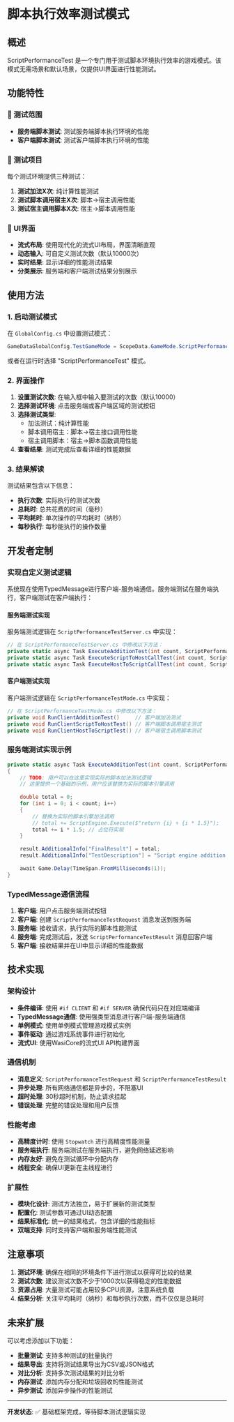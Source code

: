 # 脚本执行效率测试模式

## 概述

ScriptPerformanceTest 是一个专门用于测试脚本环境执行效率的游戏模式。该模式无需场景和默认场景，仅提供UI界面进行性能测试。

## 功能特性

### 🎯 测试范围
- **服务端脚本测试**: 测试服务端脚本执行环境的性能
- **客户端脚本测试**: 测试客户端脚本执行环境的性能

### 🧪 测试项目
每个测试环境提供三种测试：
1. **测试加法X次**: 纯计算性能测试
2. **测试脚本调用宿主X次**: 脚本->宿主调用性能
3. **测试宿主调用脚本X次**: 宿主->脚本调用性能

### 🎨 UI界面
- **流式布局**: 使用现代化的流式UI布局，界面清晰直观
- **动态输入**: 可自定义测试次数（默认10000次）
- **实时结果**: 显示详细的性能测试结果
- **分类展示**: 服务端和客户端测试结果分别展示

## 使用方法

### 1. 启动测试模式

在 `GlobalConfig.cs` 中设置测试模式：
```csharp
GameDataGlobalConfig.TestGameMode = ScopeData.GameMode.ScriptPerformanceTest;
```

或者在运行时选择 "ScriptPerformanceTest" 模式。

### 2. 界面操作

1. **设置测试次数**: 在输入框中输入要测试的次数（默认10000）
2. **选择测试环境**: 点击服务端或客户端区域的测试按钮
3. **选择测试类型**: 
   - 加法测试：纯计算性能
   - 脚本调用宿主：脚本->宿主接口调用性能
   - 宿主调用脚本：宿主->脚本函数调用性能
4. **查看结果**: 测试完成后查看详细的性能数据

### 3. 结果解读

测试结果包含以下信息：
- **执行次数**: 实际执行的测试次数
- **总耗时**: 总共花费的时间（毫秒）
- **平均耗时**: 单次操作的平均耗时（纳秒）
- **每秒执行**: 每秒能执行的操作数量

## 开发者定制

### 实现自定义测试逻辑

系统现在使用TypedMessage进行客户端-服务端通信。服务端测试在服务端执行，客户端测试在客户端执行：

#### 服务端测试实现
服务端测试逻辑在 `ScriptPerformanceTestServer.cs` 中实现：

```csharp
// 在 ScriptPerformanceTestServer.cs 中修改以下方法：
private static async Task ExecuteAdditionTest(int count, ScriptPerformanceTestResult result)
private static async Task ExecuteScriptToHostCallTest(int count, ScriptPerformanceTestResult result)  
private static async Task ExecuteHostToScriptCallTest(int count, ScriptPerformanceTestResult result)
```

#### 客户端测试实现
客户端测试逻辑在 `ScriptPerformanceTestMode.cs` 中实现：

```csharp
// 在 ScriptPerformanceTestMode.cs 中修改以下方法：
private void RunClientAdditionTest()     // 客户端加法测试
private void RunClientScriptToHostTest() // 客户端脚本调用宿主测试
private void RunClientHostToScriptTest() // 客户端宿主调用脚本测试
```

### 服务端测试实现示例

```csharp
private static async Task ExecuteAdditionTest(int count, ScriptPerformanceTestResult result)
{
    // TODO: 用户可以在这里实现实际的脚本加法测试逻辑
    // 这里提供一个基础的示例，用户应该替换为实际的脚本引擎调用
    
    double total = 0;
    for (int i = 0; i < count; i++)
    {
        // 替换为实际的脚本引擎加法调用
        // total += ScriptEngine.Execute($"return {i} + {i * 1.5}");
        total += i * 1.5; // 占位符实现
    }
    
    result.AdditionalInfo["FinalResult"] = total;
    result.AdditionalInfo["TestDescription"] = "Script engine addition test";
    
    await Game.Delay(TimeSpan.FromMilliseconds(1));
}
```

### TypedMessage通信流程

1. **客户端**: 用户点击服务端测试按钮
2. **客户端**: 创建 `ScriptPerformanceTestRequest` 消息发送到服务端
3. **服务端**: 接收请求，执行实际的脚本性能测试
4. **服务端**: 完成测试后，发送 `ScriptPerformanceTestResult` 消息回客户端
5. **客户端**: 接收结果并在UI中显示详细的性能数据

## 技术实现

### 架构设计
- **条件编译**: 使用 `#if CLIENT` 和 `#if SERVER` 确保代码只在对应端编译
- **TypedMessage通信**: 使用强类型消息进行客户端-服务端通信
- **单例模式**: 使用单例模式管理游戏模式实例
- **事件驱动**: 通过游戏系统事件进行初始化
- **流式UI**: 使用WasiCore的流式UI API构建界面

### 通信机制
- **消息定义**: `ScriptPerformanceTestRequest` 和 `ScriptPerformanceTestResult`
- **异步处理**: 所有网络通信都是异步的，不阻塞UI
- **超时处理**: 30秒超时机制，防止请求挂起
- **错误处理**: 完整的错误处理和用户反馈

### 性能考虑
- **高精度计时**: 使用 `Stopwatch` 进行高精度性能测量
- **服务端执行**: 服务端测试在服务端执行，避免网络延迟影响
- **内存友好**: 避免在测试循环中分配内存
- **线程安全**: 确保UI更新在主线程进行

### 扩展性
- **模块化设计**: 测试方法独立，易于扩展新的测试类型
- **配置化**: 测试参数可通过UI动态配置
- **结果标准化**: 统一的结果格式，包含详细的性能指标
- **双端支持**: 同时支持客户端和服务端性能测试

## 注意事项

1. **测试环境**: 确保在相同的环境条件下进行测试以获得可比较的结果
2. **测试次数**: 建议测试次数不少于1000次以获得稳定的性能数据
3. **资源占用**: 大量测试可能占用较多CPU资源，注意系统负载
4. **结果分析**: 关注平均耗时（纳秒）和每秒执行次数，而不仅仅是总耗时

## 未来扩展

可以考虑添加以下功能：
- **批量测试**: 支持多种测试的批量执行
- **结果导出**: 支持将测试结果导出为CSV或JSON格式
- **对比分析**: 支持多次测试结果的对比分析
- **内存测试**: 添加内存分配和垃圾回收的性能测试
- **异步测试**: 添加异步操作的性能测试

---

**开发状态**: ✅ 基础框架完成，等待脚本测试逻辑实现
